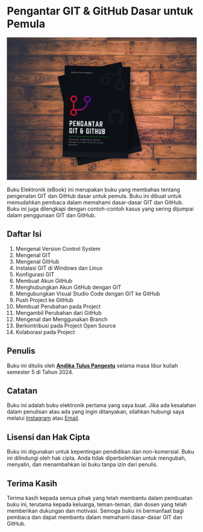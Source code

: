 # Pengantar GIT & GitHub Dasar untuk Pemula 

![Cover Buku](https://github.com/andikatuluspangestu/ebook-git-github/blob/main/Mockups/mockup.jpg?raw=true)

Buku Elektronik (eBook) ini merupakan buku yang membahas tentang pengenalan GIT dan GitHub dasar untuk pemula. Buku ini dibuat untuk memudahkan pembaca dalam memahami dasar-dasar GIT dan GitHub. Buku ini juga dilengkapi dengan contoh-contoh kasus yang sering dijumpai dalam penggunaan GIT dan GitHub.

## Daftar Isi
1. Mengenal Version Control System
2. Mengenal GIT
3. Mengenal GitHub
4. Instalasi GIT di Windows dan Linux
5. Konfigurasi GIT
6. Membuat Akun GitHub
7. Menghubungkan Akun GitHub dengan GIT
8. Mengubungkan Visual Studio Code dengan GIT ke GitHub
9. Push Project ke GitHub
10. Membuat Perubahan pada Project
11. Mengambil Perubahan dari GitHub
12. Mengenal dan Menggunakan Branch
13. Berkontribusi pada Project Open Source
14. Kolaborasi pada Project

## Penulis
Buku ini ditulis oleh **[Andika Tulus Pangestu]()** selama masa libur kuliah semester 5 di Tahun 2024.

## Catatan
Buku ini adalah buku elektronik pertama yang saya buat. Jika ada kesalahan dalam penulisan atau ada yang ingin ditanyakan, silahkan hubungi saya melalui [Instagram](https://www.instagram.com/andikatuluspgstu/) atau [Email](mailto:andikatuluspgstu@gmail.com).

## Lisensi dan Hak Cipta
Buku ini digunakan untuk kepentingan pendidikan dan non-komersial. Buku ini dilindungi oleh hak cipta. Anda tidak diperbolehkan untuk mengubah, menyalin, dan menambahkan isi buku tanpa izin dari penulis. 

## Terima Kasih
Terima kasih kepada semua pihak yang telah membantu dalam pembuatan buku ini, terutama kepada keluarga, teman-teman, dan dosen yang telah memberikan dukungan dan motivasi. Semoga buku ini bermanfaat bagi pembaca dan dapat membantu dalam memahami dasar-dasar GIT dan GitHub.

